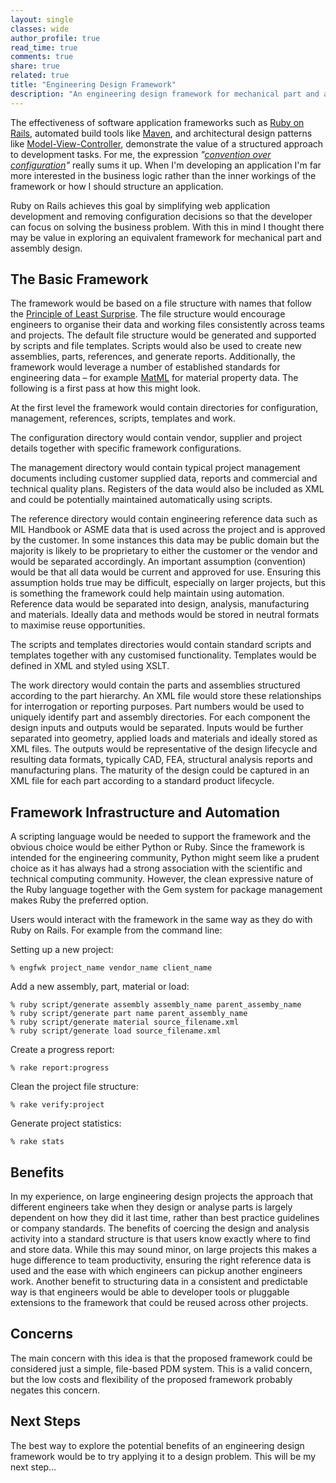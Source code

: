 ```yaml
---
layout: single
classes: wide
author_profile: true
read_time: true
comments: true
share: true
related: true
title: "Engineering Design Framework"
description: "An engineering design framework for mechanical part and assembly design."
---
```


The effectiveness of software application frameworks such as [Ruby on Rails](https://rubyonrails.org/), automated build tools like [Maven](https://maven.apache.org/), and architectural design patterns like [Model-View-Controller](https://en.wikipedia.org/wiki/Model%E2%80%93view%E2%80%93controller), demonstrate the value of a structured approach to development tasks. For me, the expression _"[convention over configuration](https://en.wikipedia.org/wiki/Convention_over_configuration)"_ really sums it up. When I'm developing an application I'm far more interested in the business logic rather than the inner workings of the framework or how I should structure an application.

Ruby on Rails achieves this goal by simplifying web application development and removing configuration decisions so that the developer can focus on solving the business problem. With this in mind I thought there may be value in exploring an equivalent framework for mechanical part and assembly design.


## The Basic Framework
The framework would be based on a file structure with names that follow the [Principle of Least Surprise](https://en.wikipedia.org/wiki/Principle_of_least_astonishment). The file structure would encourage engineers to organise their data and working files consistently across teams and projects. The default file structure would be generated and supported by scripts and file templates. Scripts would also be used to create new assemblies, parts, references, and generate reports. Additionally, the framework would leverage a number of established standards for engineering data – for example [MatML](https://www.nist.gov/publications/matml-version-30-schema) for material property data. The following is a first pass at how this might look.

At the first level the framework would contain directories for configuration, management, references, scripts, templates and work.

The configuration directory would contain vendor, supplier and project details together with specific framework configurations.

The management directory would contain typical project management documents including customer supplied data, reports and commercial and technical quality plans. Registers of the data would also be included as XML and could be potentially maintained automatically using scripts.

The reference directory would contain engineering reference data such as MIL Handbook or ASME data that is used across the project and is approved by the customer. In some instances this data may be public domain but the majority is likely to be proprietary to either the customer or the vendor and would be separated accordingly. An important assumption (convention) would be that all data would be current and approved for use. Ensuring this assumption holds true may be difficult, especially on larger projects, but this is something the framework could help maintain using automation. Reference data would be separated into design, analysis, manufacturing and materials. Ideally data and methods would be stored in neutral formats to maximise reuse opportunities.

The scripts and templates directories would contain standard scripts and templates together with any customised functionality. Templates would be defined in XML and styled using XSLT.

The work directory would contain the parts and assemblies structured according to the part hierarchy. An XML file would store these relationships for interrogation or reporting purposes. Part numbers would be used to uniquely identify part and assembly directories. For each component the design inputs and outputs would be separated. Inputs would be further separated into geometry, applied loads and materials and ideally stored as XML files. The outputs would be representative of the design lifecycle and resulting data formats, typically CAD, FEA, structural analysis reports and manufacturing plans. The maturity of the design could be captured in an XML file for each part according to a standard product lifecycle.

## Framework Infrastructure and Automation
A scripting language would be needed to support the framework and the obvious choice would be either Python or Ruby. Since the framework is intended for the engineering community, Python might seem like a prudent choice as it has always had a strong association with the scientific and technical computing community. However, the clean expressive nature of the Ruby language together with the Gem system for package management makes Ruby the preferred option.

Users would interact with the framework in the same way as they do with Ruby on Rails. For example from the command line:

Setting up a new project:
```
% engfwk project_name vendor_name client_name
```

Add a new assembly, part, material or load:
```
% ruby script/generate assembly assembly_name parent_assemby_name
% ruby script/generate part name parent_assembly_name
% ruby script/generate material source_filename.xml
% ruby script/generate load source_filename.xml
```

Create a progress report:
```
% rake report:progress
```

Clean the project file structure:
```
% rake verify:project
```

Generate project statistics:
```
% rake stats
```

## Benefits
In my experience, on large engineering design projects the approach that different engineers take when they design or analyse parts is largely dependent on how they did it last time, rather than best practice guidelines or company standards. The benefits of coercing the design and analysis activity into a standard structure is that users know exactly where to find and store data. While this may sound minor, on large projects this makes a huge difference to team productivity, ensuring the right reference data is used and the ease with which engineers can pickup another engineers work. Another benefit to structuring data in a consistent and predictable way is that engineers would be able to developer tools or pluggable extensions to the framework that could be reused across other projects.

## Concerns
The main concern with this idea is that the proposed framework could be considered just a simple, file-based PDM system. This is a valid concern, but the low costs and flexibility of the proposed framework probably negates this concern.

## Next Steps
The best way to explore the potential benefits of an engineering design framework would be to try applying it to a design problem. This will be my next step…
